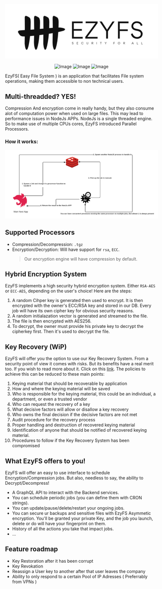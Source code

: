 <div align="center">

![Image](.github/assets/ezyfs_black_wbg.png)

</div>

<div align="center">

![Image](https://img.shields.io/github/workflow/status/Mellywins/EzyFS/Multi-version%20Node%20build)
![Image](https://img.shields.io/github/workflow/status/Mellywins/EzyFS/CodeQL?label=CodeQL)
![Image](https://img.shields.io/github/workflow/status/Mellywins/EzyFS/Docker%20Image%20CI?label=Docker%20Images)

</div>

EzyFS( Easy File System ) is an application that facilitates File system
operations, making them accessible to non technical users.

## Multi-threadded? YES!

Compression And encryption come in really handy, but they also consume alot of
computation power when used on large files. This may lead to performance issues
in NodeJs APPs. NodeJs is a single threaded engine. So to make use of multiple
CPUs cores, EzyFS introduced Parallel Processors.

### How it works:

![Image](under_the_hood.png)

## Supported Processors

- Compression/Decompression: `.tgz`
- Encryption/Decryption: Will have support for `rsa`, `ECC`.
  > Our encryption engine will have compression by default.

## Hybrid Encryption System

EzyFS implements a high security hybrid encryption system. Either `RSA-AES` or
`ECC-AES`, depending on the user's choice! Here are the steps:

1. A random Cihper key is generated then used to encrypt. It is then encrypted
   with the owner's ECC/RSA key and stored in our DB. Every job will have its
   own cipher key for obvious security reasons.
2. A random initialazation vector is generated and streamed to the file.
3. The file is then encrypted with AES256.
4. To decrypt, the owner must provide his private key to decrypt the cipherkey
   first. Then it's used to decrypt the file.

## Key Recovery (WiP)

EzyFS will offer you the option to use our Key Recovery System. From a security
point of view it comes with risks. But its benefits have a real merit too. If
you wish to read more about it. Click on this
[link](https://www.giac.org/paper/gsec/4355/encryption-key-recovery/107336). The
policies to achieve this can be reduced to these main points:

1. Keying material that should be recoverable by application
2. How and where the keying material will be saved
3. Who is responsible for the keying material, this could be an individual, a
   department, or even a trusted vendor
4. Who can request the recovery of a key
5. What decisive factors will allow or disallow a key recovery
6. Who owns the final decision if the decisive factors are not met
7. Audit procedure for the recovery process
8. Proper handling and destruction of recovered keying material
9. Identification of anyone that should be notified of recovered keying
   material.
10. Procedures to follow if the Key Recovery System has been compromised

## What EzyFS offers to you!

EzyFS will offer an easy to use interface to schedule Encryption/Compression
jobs. But also, needless to say, the ability to Decrypt/Decompress!

- A GraphQL API to interact with the Backend services.
- You can schedule periodic jobs (you can define them with CRON strings).
- You can update/pause/delete/restart your ongoing jobs.
- You can secure ur backups and sensitive files with EzyFS Asymmetic encryption.
  You'll be granted your private Key, and the job you launch, delete or do will
  have your fingerprint on them.
- History of all the actions you take that impact jobs.
- ...

## Feature roadmap

- Key Restoration after it has been corrupt
- Key Revokation
- Reassign a User key to another after that user leaves the company
- Ability to only respond to a certain Pool of IP Adresses ( Preferrably from
  VPNs )
